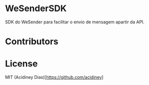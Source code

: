 # WeSenderSDK

SDK do WeSender para facilitar o envio de mensagem apartir da API.

# Contributors

# License
MIT (Acidiney Dias)[https://github.com/acidiney]
